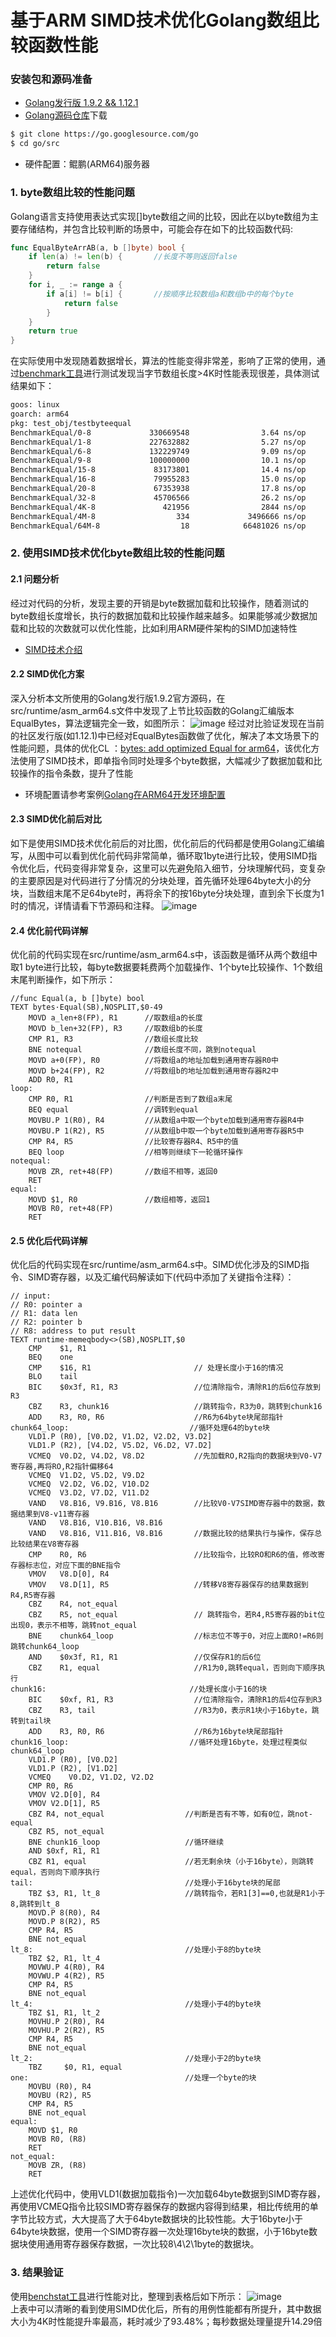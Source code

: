 # 基于ARM SIMD技术优化Golang数组比较函数性能
### 安装包和源码准备
- [Golang发行版 1.9.2 && 1.12.1](https://golang.org/dl/)
- [Golang源码仓库](https://go.googlesource.com/go)下载
```bash
$ git clone https://go.googlesource.com/go
$ cd go/src
```
- 硬件配置：鲲鹏(ARM64)服务器

### 1. byte数组比较的性能问题
Golang语言支持使用表达式实现[]byte数组之间的比较，因此在以byte数组为主要存储结构，并包含比较判断的场景中，可能会存在如下的比较函数代码:
```go
func EqualByteArrAB(a, b []byte) bool {
    if len(a) != len(b) {       //长度不等则返回false
        return false
    }
    for i, _ := range a {
        if a[i] != b[i] {       //按顺序比较数组a和数组b中的每个byte
            return false
        }
    }
    return true
}
```
在实际使用中发现随着数据增长，算法的性能变得非常差，影响了正常的使用，通过[benchmark工具](https://golang.org/pkg/testing/)进行测试发现当字节数组长度>4K时性能表现很差，具体测试结果如下：
```bash
goos: linux
goarch: arm64
pkg: test_obj/testbyteequal
BenchmarkEqual/0-8             330669548                3.64 ns/op
BenchmarkEqual/1-8             227632882                5.27 ns/op           189.74 MB/s
BenchmarkEqual/6-8             132229749                9.09 ns/op           660.35 MB/s
BenchmarkEqual/9-8             100000000                10.1 ns/op           893.80 MB/s
BenchmarkEqual/15-8             83173801                14.4 ns/op          1041.32 MB/s
BenchmarkEqual/16-8             79955283                15.0 ns/op          1069.79 MB/s
BenchmarkEqual/20-8             67353938                17.8 ns/op          1124.26 MB/s
BenchmarkEqual/32-8             45706566                26.2 ns/op          1219.49 MB/s
BenchmarkEqual/4K-8               421956                2844 ns/op          1440.18 MB/s
BenchmarkEqual/4M-8                  334             3496666 ns/op          1199.52 MB/s
BenchmarkEqual/64M-8                  18            66481026 ns/op          1009.44 MB/s
```

### 2. 使用SIMD技术优化byte数组比较的性能问题
#### 2.1 问题分析
经过对代码的分析，发现主要的开销是byte数据加载和比较操作，随着测试的byte数组长度增长，执行的数据加载和比较操作越来越多。如果能够减少数据加载和比较的次数就可以优化性能，比如利用ARM硬件架构的SIMD加速特性
- [SIMD技术介绍](https://en.wikipedia.org/wiki/SIMD)
#### 2.2 SIMD优化方案
深入分析本文所使用的Golang发行版1.9.2官方源码，在src/runtime/asm_arm64.s文件中发现了上节比较函数的Golang汇编版本EqualBytes，算法逻辑完全一致，如图所示：
![image](images/image-code-compare.png)
经过对比验证发现在当前的社区发行版(如1.12.1)中已经对EqualBytes函数做了优化，解决了本文场景下的性能问题，具体的优化CL
：[bytes: add optimized Equal for arm64](https://go-review.googlesource.com/c/go/+/71110)，该优化方法使用了SIMD技术，即单指令同时处理多个byte数据，大幅减少了数据加载和比较操作的指令条数，提升了性能
- 环境配置请参考案例[Golang在ARM64开发环境配置](../del-env-pre/del-env-pre.md)  
#### 2.3 SIMD优化前后对比  
如下是使用SIMD技术优化前后的对比图，优化前后的代码都是使用Golang汇编编写，从图中可以看到优化前代码非常简单，循环取1byte进行比较，使用SIMD指令优化后，代码变得非常复杂，这里可以先避免陷入细节，分块理解代码，变复杂的主要原因是对代码进行了分情况的分块处理，首先循环处理64byte大小的分块，当数组末尾不足64byte时，再将余下的按16byte分块处理，直到余下长度为1时的情况，详情请看下节源码和注释。
![image](images/simd-compare.png)  
    
#### 2.4 优化前代码详解
优化前的代码实现在src/runtime/asm_arm64.s中，该函数是循环从两个数组中取1 byte进行比较，每byte数据要耗费两个加载操作、1个byte比较操作、1个数组末尾判断操作，如下所示：
```assembly
//func Equal(a, b []byte) bool
TEXT bytes·Equal(SB),NOSPLIT,$0-49
    MOVD a_len+8(FP), R1      //取数组a的长度
    MOVD b_len+32(FP), R3     //取数组b的长度
    CMP R1, R3                //数组长度比较
    BNE notequal              //数组长度不同，跳到notequal
    MOVD a+0(FP), R0          //将数组a的地址加载到通用寄存器R0中
    MOVD b+24(FP), R2         //将数组b的地址加载到通用寄存器R2中
    ADD R0, R1                
loop:
    CMP R0, R1                //判断是否到了数组a末尾
    BEQ equal                 //调转到equal
    MOVBU.P 1(R0), R4         //从数组a中取一个byte加载到通用寄存器R4中
    MOVBU.P 1(R2), R5         //从数组b中取一个byte加载到通用寄存器R5中
    CMP R4, R5                //比较寄存器R4、R5中的值
    BEQ loop                  //相等则继续下一轮循环操作
notequal:
    MOVB ZR, ret+48(FP)       //数组不相等，返回0
    RET
equal:
    MOVD $1, R0               //数组相等，返回1
    MOVB R0, ret+48(FP)
    RET
```

#### 2.5 优化后代码详解
优化后的代码实现在src/runtime/asm_arm64.s中。SIMD优化涉及的SIMD指令、SIMD寄存器，以及汇编代码解读如下(代码中添加了关键指令注释）：
```assembly
// input:
// R0: pointer a
// R1: data len
// R2: pointer b
// R8: address to put result
TEXT runtime·memeqbody<>(SB),NOSPLIT,$0
    CMP    $1, R1
    BEQ    one
    CMP    $16, R1                       // 处理长度小于16的情况
    BLO    tail
    BIC    $0x3f, R1, R3                 //位清除指令，清除R1的后6位存放到R3
    CBZ    R3, chunk16                   //跳转指令，R3为0，跳转到chunk16
    ADD    R3, R0, R6                    //R6为64byte块尾部指针
chunk64_loop:                           //循环处理64的byte块
    VLD1.P (R0), [V0.D2, V1.D2, V2.D2, V3.D2]
    VLD1.P (R2), [V4.D2, V5.D2, V6.D2, V7.D2]
    VCMEQ  V0.D2, V4.D2, V8.D2           //先加载RO,R2指向的数据块到V0-V7寄存器,再将RO,R2指针偏移64
    VCMEQ  V1.D2, V5.D2, V9.D2
    VCMEQ  V2.D2, V6.D2, V10.D2
    VCMEQ  V3.D2, V7.D2, V11.D2          
    VAND   V8.B16, V9.B16, V8.B16        //比较V0-V7SIMD寄存器中的数据，数据结果到V8-v11寄存器
    VAND   V8.B16, V10.B16, V8.B16
    VAND   V8.B16, V11.B16, V8.B16       //数据比较的结果执行与操作，保存总比较结果在V8寄存器
    CMP    R0, R6                        //比较指令，比较RO和R6的值，修改寄存器标志位，对应下面的BNE指令
    VMOV   V8.D[0], R4 
    VMOV   V8.D[1], R5                   //转移V8寄存器保存的结果数据到R4,R5寄存器
    CBZ    R4, not_equal 
    CBZ    R5, not_equal                 // 跳转指令，若R4,R5寄存器的bit位出现0，表示不相等，跳转not_equal
    BNE    chunk64_loop                  //标志位不等于0，对应上面RO!=R6则跳转chunk64_loop
    AND    $0x3f, R1, R1                 //仅保存R1的后6位
    CBZ    R1, equal                     //R1为0,跳转equal，否则向下顺序执行
chunk16:                                //处理长度小于16的块
    BIC    $0xf, R1, R3                  //位清除指令，清除R1的后4位存到R3
    CBZ    R3, tail                      //R3为0，表示R1块小于16byte，跳转到tail块
    ADD    R3, R0, R6                    //R6为16byte块尾部指针
chunk16_loop:                           //循环处理16byte，处理过程类似chunk64_loop
    VLD1.P (R0), [V0.D2] 
    VLD1.P (R2), [V1.D2]
    VCMEQ    V0.D2, V1.D2, V2.D2
    CMP R0, R6
    VMOV V2.D[0], R4
    VMOV V2.D[1], R5
    CBZ R4, not_equal                  //判断是否有不等，如有0位，跳not-equal
    CBZ R5, not_equal
    BNE chunk16_loop                   //循环继续
    AND $0xf, R1, R1
    CBZ R1, equal                      //若无剩余块（小于16byte），则跳转equal，否则向下顺序执行
tail:                                  //处理小于16byte块的尾部
    TBZ $3, R1, lt_8                   //跳转指令，若R1[3]==0,也就是R1小于8,跳转到lt_8
    MOVD.P 8(R0), R4
    MOVD.P 8(R2), R5
    CMP R4, R5    
    BNE not_equal 
lt_8:                                  //处理小于8的byte块
    TBZ $2, R1, lt_4
    MOVWU.P 4(R0), R4
    MOVWU.P 4(R2), R5
    CMP R4, R5
    BNE not_equal
lt_4:                                  //处理小于4的byte块
    TBZ $1, R1, lt_2
    MOVHU.P 2(R0), R4
    MOVHU.P 2(R2), R5
    CMP R4, R5
    BNE not_equal
lt_2:                                  //处理小于2的byte块
    TBZ     $0, R1, equal
one:                                   //处理一个byte的块
    MOVBU (R0), R4
    MOVBU (R2), R5
    CMP R4, R5
    BNE not_equal
equal:
    MOVD $1, R0
    MOVB R0, (R8)
    RET
not_equal:
    MOVB ZR, (R8)
    RET
```
上述优化代码中，使用VLD1(数据加载指令)一次加载64byte数据到SIMD寄存器，再使用VCMEQ指令比较SIMD寄存器保存的数据内容得到结果，相比传统用的单字节比较方式，大大提高了大于64byte数据块的比较性能。大于16byte小于64byte块数据，使用一个SIMD寄存器一次处理16byte块的数据，小于16byte数据块使用通用寄存器保存数据，一次比较8\4\2\1byte的数据块。

### 3. 结果验证
使用[benchstat工具](https://godoc.org/golang.org/x/perf/cmd/benchstat)进行性能对比，整理到表格后如下所示： 
![image](images/SIMDEqualResult.png)  
上表中可以清晰的看到使用SIMD优化后，所有的用例性能都有所提升，其中数据大小为4K时性能提升率最高，耗时减少了93.48%；每秒数据处理量提升14.29倍
